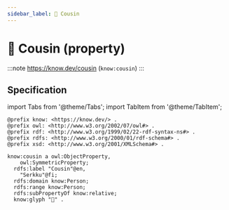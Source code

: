 ```yaml
---
sidebar_label: 🧒 Cousin
---
```


# 🧒 Cousin (property)

:::note
https://know.dev/cousin
(`know:cousin`)
:::

## Specification

import Tabs from '@theme/Tabs';
import TabItem from '@theme/TabItem';

<Tabs>
<TabItem value="turtle" label="Turtle">

```turtle
@prefix know: <https://know.dev/> .
@prefix owl: <http://www.w3.org/2002/07/owl#> .
@prefix rdf: <http://www.w3.org/1999/02/22-rdf-syntax-ns#> .
@prefix rdfs: <http://www.w3.org/2000/01/rdf-schema#> .
@prefix xsd: <http://www.w3.org/2001/XMLSchema#> .

know:cousin a owl:ObjectProperty,
    owl:SymmetricProperty;
  rdfs:label "Cousin"@en,
    "Serkku"@fi;
  rdfs:domain know:Person;
  rdfs:range know:Person;
  rdfs:subPropertyOf know:relative;
  know:glyph "🧒" .

```

</TabItem>
</Tabs>
